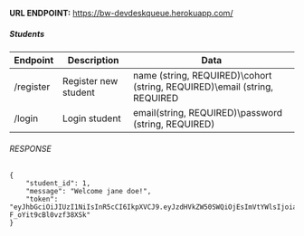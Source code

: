 **URL ENDPOINT:** https://bw-devdeskqueue.herokuapp.com/

##### Students

| Endpoint  | Description          | Data                                                                      |
| --------- | -------------------- | ------------------------------------------------------------------------- |
| /register | Register new student | name (string, REQUIRED)\cohort (string, REQUIRED)\email (string, REQUIRED | UNIQUE)\password (string, REQUIRED) |
| /login    | Login student        | email(string, REQUIRED)\password (string, REQUIRED)                       |

###### RESPONSE

```
{
    "student_id": 1,
    "message": "Welcome jane doe!",
    "token": "eyJhbGciOiJIUzI1NiIsInR5cCI6IkpXVCJ9.eyJzdHVkZW50SWQiOjEsImVtYWlsIjoiamFuZWRvZTFAbWUuY29tIiwiaWF0IjoxNTk1Mzk0NDA3fQ.xeZrCMBmGKBf7SpPhfB2CMb-F_oYit9cBl0vzf38XSk"
}
```
